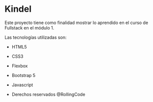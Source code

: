 # Kindel

Este proyecto tiene como finalidad mostrar lo aprendido en el curso de Fullstack en el módulo 1.

Las tecnologías utilizadas son:

- HTML5
- CSS3
- Flexbox
- Bootstrap 5
- Javascript

- Derechos reservados @RollingCode
